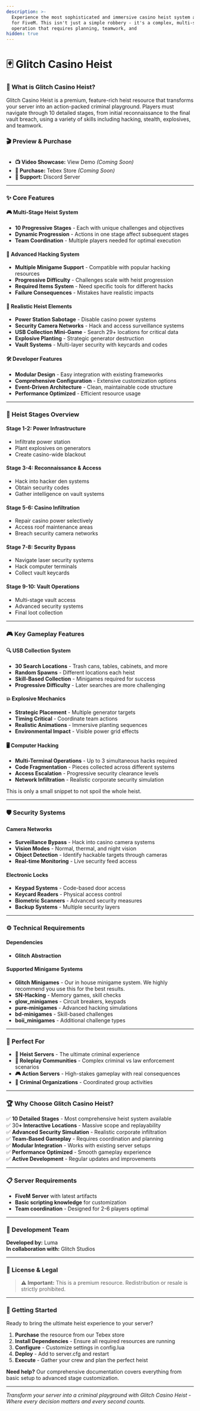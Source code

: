 ```yaml
---
description: >-
  Experience the most sophisticated and immersive casino heist system available
  for FiveM. This isn't just a simple robbery - it's a complex, multi-stage
  operation that requires planning, teamwork, and
hidden: true
---
```


# 🃏 Glitch Casino Heist

### 🎯 What is Glitch Casino Heist?

Glitch Casino Heist is a premium, feature-rich heist resource that transforms your server into an action-packed criminal playground. Players must navigate through 10 detailed stages, from initial reconnaissance to the final vault breach, using a variety of skills including hacking, stealth, explosives, and teamwork.

### 🎬 Preview & Purchase

<figure><img src="../../.gitbook/assets/glitchstudiosthumbnail lib (1).png" alt=""><figcaption></figcaption></figure>

* **📺 Video Showcase:** View Demo _(Coming Soon)_
* **🛒 Purchase:** Tebex Store _(Coming Soon)_
* **💬 Support:** Discord Server

***

### ✨ Core Features

#### 🎮 **Multi-Stage Heist System**

* **10 Progressive Stages** - Each with unique challenges and objectives
* **Dynamic Progression** - Actions in one stage affect subsequent stages
* **Team Coordination** - Multiple players needed for optimal execution

#### 🔧 **Advanced Hacking System**

* **Multiple Minigame Support** - Compatible with popular hacking resources
* **Progressive Difficulty** - Challenges scale with heist progression
* **Required Items System** - Need specific tools for different hacks
* **Failure Consequences** - Mistakes have realistic impacts

#### 🏢 **Realistic Heist Elements**

* **Power Station Sabotage** - Disable casino power systems
* **Security Camera Networks** - Hack and access surveillance systems
* **USB Collection Mini-Game** - Search 29+ locations for critical data
* **Explosive Planting** - Strategic generator destruction
* **Vault Systems** - Multi-layer security with keycards and codes

#### 🛠️ **Developer Features**

* **Modular Design** - Easy integration with existing frameworks
* **Comprehensive Configuration** - Extensive customization options
* **Event-Driven Architecture** - Clean, maintainable code structure
* **Performance Optimized** - Efficient resource usage

***

### 🎯 Heist Stages Overview

#### **Stage 1-2: Power Infrastructure**

* Infiltrate power station
* Plant explosives on generators
* Create casino-wide blackout

#### **Stage 3-4: Reconnaissance & Access**

* Hack into hacker den systems
* Obtain security codes
* Gather intelligence on vault systems

#### **Stage 5-6: Casino Infiltration**

* Repair casino power selectively
* Access roof maintenance areas
* Breach security camera networks

#### **Stage 7-8: Security Bypass**

* Navigate laser security systems
* Hack computer terminals
* Collect vault keycards

#### **Stage 9-10: Vault Operations**

* Multi-stage vault access
* Advanced security systems
* Final loot collection

***

### 🎮 Key Gameplay Features

#### **🔍 USB Collection System**

* **30 Search Locations** - Trash cans, tables, cabinets, and more
* **Random Spawns** - Different locations each heist
* **Skill-Based Collection** - Minigames required for success
* **Progressive Difficulty** - Later searches are more challenging

#### **💥 Explosive Mechanics**

* **Strategic Placement** - Multiple generator targets
* **Timing Critical** - Coordinate team actions
* **Realistic Animations** - Immersive planting sequences
* **Environmental Impact** - Visible power grid effects

#### **🖥️ Computer Hacking**

* **Multi-Terminal Operations** - Up to 3 simultaneous hacks required
* **Code Fragmentation** - Pieces collected across different systems
* **Access Escalation** - Progressive security clearance levels
* **Network Infiltration** - Realistic corporate security simulation

This is only a small snippet to not spoil the whole heist.

***

### 🛡️ Security Systems

#### **Camera Networks**

* **Surveillance Bypass** - Hack into casino camera systems
* **Vision Modes** - Normal, thermal, and night vision
* **Object Detection** - Identify hackable targets through cameras
* **Real-time Monitoring** - Live security feed access

#### **Electronic Locks**

* **Keypad Systems** - Code-based door access
* **Keycard Readers** - Physical access control
* **Biometric Scanners** - Advanced security measures
* **Backup Systems** - Multiple security layers

***

### ⚙️ Technical Requirements

#### **Dependencies**

* **Glitch Abstraction**

#### **Supported Minigame Systems**

* **Glitch Minigames** - Our in house minigame system. We highly recommend you use this for the best results.
* **SN-Hacking** - Memory games, skill checks
* **glow\_minigames** - Circuit breakers, keypads
* **pure-minigames** - Advanced hacking simulations
* **bd-minigames** - Skill-based challenges
* **boii\_minigames** - Additional challenge types

***

### 🎯 Perfect For

* **🏦 Heist Servers** - The ultimate criminal experience
* **👮 Roleplay Communities** - Complex criminal vs law enforcement scenarios
* **🎮 Action Servers** - High-stakes gameplay with real consequences
* **🏢 Criminal Organizations** - Coordinated group activities

***

### 🏆 Why Choose Glitch Casino Heist?

✅ **10 Detailed Stages** - Most comprehensive heist system available\
✅ 3&#x30;**+ Interactive Locations** - Massive scope and replayability\
✅ **Advanced Security Simulation** - Realistic corporate infiltration\
✅ **Team-Based Gameplay** - Requires coordination and planning\
✅ **Modular Integration** - Works with existing server setups\
✅ **Performance Optimized** - Smooth gameplay experience\
✅ **Active Development** - Regular updates and improvements

***

### 📋 Server Requirements

* **FiveM Server** with latest artifacts
* **Basic scripting knowledge** for customization
* **Team coordination** - Designed for 2-6 players optimal

***

### 🤝 Development Team

**Developed by:** Luma\
**In collaboration with:** Glitch Studios

***

### 📄 License & Legal

> **⚠️ Important:** This is a premium resource. Redistribution or resale is strictly prohibited.

***

### 🚀 Getting Started

Ready to bring the ultimate heist experience to your server?

1. **Purchase** the resource from our Tebex store
2. **Install Dependencies** - Ensure all required resources are running
3. **Configure** - Customize settings in config.lua
4. **Deploy** - Add to server.cfg and restart
5. **Execute** - Gather your crew and plan the perfect heist

**Need help?** Our comprehensive documentation covers everything from basic setup to advanced stage customization.

***

_Transform your server into a criminal playground with Glitch Casino Heist - Where every decision matters and every second counts._
